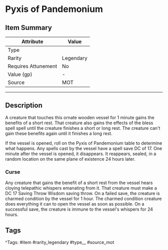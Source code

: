 # Pyxis of Pandemonium

## Item Summary

| Attribute            | Value                        |
|----------------------|------------------------------|
| Type                 |   |
| Rarity               | Legendary             |
| Requires Attunement  | No                |
| Value (gp)           | -    |
| Source               | MOT |

---

## Description

A creature that touches this ornate wooden vessel for 1 minute gains the benefits of a short rest. That creature also gains the effects of the bless spell spell until the creature finishes a short or long rest. The creature can't gain these benefits again until it finishes a long rest.

If the vessel is opened, roll on the Pyxis of Pandemonium table to determine what happens. Any spells cast by the vessel have a spell save DC of 17. One minute after the vessel is opened, it disappears. It reappears, sealed, in a random location on the same plane of existence 24 hours later.

### Curse

Any creature that gains the benefit of a short rest from the vessel hears cloying telepathic whispers emanating from it. That creature must make a DC 17 Saving Throw Wisdom saving throw. On a failed save, the creature is charmed condition by the vessel for 1 hour. The charmed condition creature does everything it can to open the vessel as soon as possible. On a successful save, the creature is immune to the vessel's whispers for 24 hours.

## Tags

^Tags: #item #rarity_legendary #type__ #source_mot